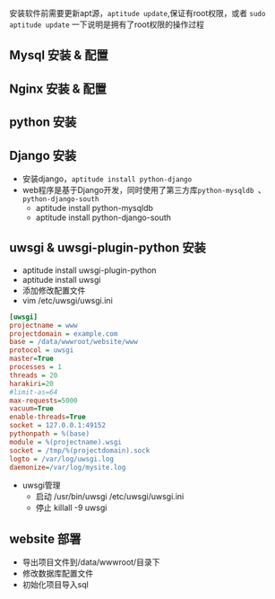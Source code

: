 安装软件前需要更新apt源，`aptitude update`,保证有root权限，或者 `sudo aptitude update`
一下说明是拥有了root权限的操作过程

Mysql 安装 & 配置
--------------------------------------

Nginx 安装 & 配置
--------------------------------------

python 安装
--------------------------------------

Django 安装
--------------------------------------
  * 安装django，`aptitude install python-django`
  * web程序是基于Django开发，同时使用了第三方库`python-mysqldb `、`python-django-south`
    * aptitude install python-mysqldb
    * aptitude install python-django-south
  
uwsgi & uwsgi-plugin-python 安装
--------------------------------------
  * aptitude install uwsgi-plugin-python
  * aptitude install uwsgi
  * 添加修改配置文件
  * vim /etc/uwsgi/uwsgi.ini
   
``` ini
[uwsgi]
projectname = www
projectdomain = example.com
base = /data/wwwroot/website/www
protocol = uwsgi
master=True
processes = 1
threads = 20
harakiri=20
#limit-as=64
max-requests=5000
vacuum=True
enable-threads=True
socket = 127.0.0.1:49152
pythonpath = %(base)
module = %(projectname).wsgi
socket = /tmp/%(projectdomain).sock
logto = /var/log/uwsgi.log 
daemonize=/var/log/mysite.log
```
  * uwsgi管理
    * 启动 /usr/bin/uwsgi /etc/uwsgi/uwsgi.ini
    * 停止 killall -9 uwsgi

website 部署
--------------------------------------
  * 导出项目文件到/data/wwwroot/目录下
  * 修改数据库配置文件
  * 初始化项目导入sql

